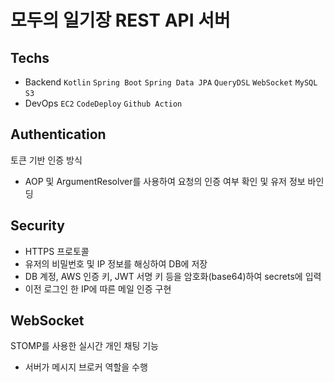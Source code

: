 # 모두의 일기장 REST API 서버

## Techs
* Backend `Kotlin` `Spring Boot` `Spring Data JPA` `QueryDSL` `WebSocket` `MySQL` `S3`
* DevOps  `EC2` `CodeDeploy` `Github Action`

## Authentication 
토큰 기반 인증 방식
* AOP 및 ArgumentResolver를 사용하여 요청의 인증 여부 확인 및 유저 정보 바인딩

## Security
* HTTPS 프로토콜
* 유저의 비밀번호 및 IP 정보를 해싱하여 DB에 저장
* DB 계정, AWS 인증 키, JWT 서명 키 등을 암호화(base64)하여 secrets에 입력
* 이전 로그인 한 IP에 따른 메일 인증 구현

## WebSocket
STOMP를 사용한 실시간 개인 채팅 기능

* 서버가 메시지 브로커 역할을 수행

